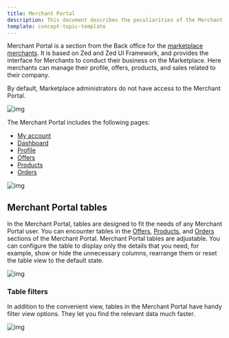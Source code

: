 ```yaml
---
title: Merchant Portal
description: This document describes the peculiarities of the Merchant Portal application.
template: concept-topic-template
---
```


Merchant Portal is a section from the Back office for the [marketplace merchants](/docs/marketplace/user/features/{{site.version}}/marketplace-merchant-feature-overview/marketplace-merchant-feature-overview.html). It is based on Zed and Zed UI Framework, and provides the interface for Merchants to conduct their business on the Marketplace. Here merchants can manage their profile, offers, products, and sales related to their company.


By default, Marketplace administrators do not have access to the Merchant Portal.

![img](https://spryker.s3.eu-central-1.amazonaws.com/docs/Marketplace/user+guides/Intro+to+the+Spryker+Marketplace/Merchant+Portal/merchant-portal-zed-ui-framework.png)

The Merchant Portal includes the following pages:

- [My account](/docs/marketplace/user/merchant-portal-user-guides/{{site.version}}/my-account/managing-account-details-and-settings.html)
- [Dashboard](/docs/marketplace/user/merchant-portal-user-guides/{{site.version}}/dashboard/managing-merchants-performance-data.html)
- [Profile](/docs/marketplace/user/merchant-portal-user-guides/{{site.version}}/profile/editing-merchants-profile-details.html)
- [Offers](/docs/marketplace/user/merchant-portal-user-guides/{{site.version}}/offers/managing-product-offers.html)
- [Products](/docs/marketplace/user/merchant-portal-user-guides/{{site.version}}/products/abstract-products/creating-marketplace-abstract-product.html)
- [Orders](/docs/marketplace/user/merchant-portal-user-guides/{{site.version}}/orders/managing-merchant-orders.html)

![img](https://spryker.s3.eu-central-1.amazonaws.com/docs/Marketplace/user+guides/Intro+to+the+Spryker+Marketplace/Merchant+Portal/merchant-portal.gif)

## Merchant Portal tables

In the Merchant Portal, tables are designed to fit the needs of any Merchant Portal user.
You can encounter tables in the [Offers](/docs/marketplace/user/merchant-portal-user-guides/{{site.version}}/offers/managing-product-offers.html), [Products](/docs/marketplace/user/merchant-portal-user-guides/{{site.version}}/products/abstract-products/creating-marketplace-abstract-product.html), and [Orders](/docs/marketplace/user/merchant-portal-user-guides/{{site.version}}/orders/managing-merchant-orders.html) sections of the Merchant Portal.
Merchant Portal tables are adjustable. You can configure the table to display only the details that you need, for example, show or hide the unnecessary columns, rearrange them or reset the table view to the default state.

![img](https://spryker.s3.eu-central-1.amazonaws.com/docs/Marketplace/user+guides/Intro+to+the+Spryker+Marketplace/Merchant+Portal/merchant-portal-table-view.gif)

### Table filters
In addition to the convenient view, tables in the Merchant Portal have handy filter view options. They let you find the relevant data much faster.

![img](https://spryker.s3.eu-central-1.amazonaws.com/docs/Marketplace/user+guides/Intro+to+the+Spryker+Marketplace/Merchant+Portal/merchant-portal-table-filter.gif)
